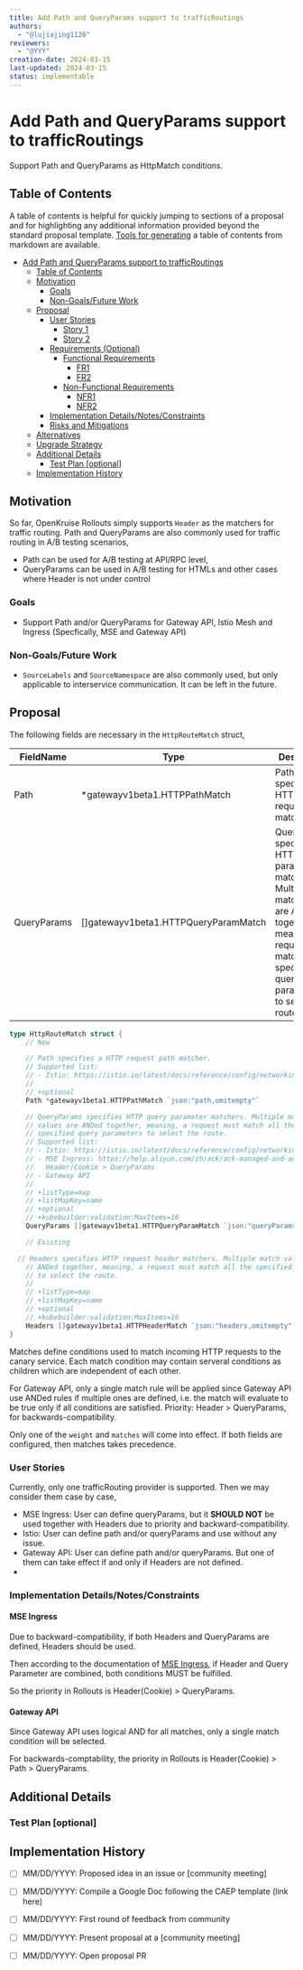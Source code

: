 ```yaml
---
title: Add Path and QueryParams support to trafficRoutings
authors:
  - "@lujiajing1126"
reviewers:
  - "@YYY"
creation-date: 2024-03-15
last-updated: 2024-03-15
status: implementable
---
```


# Add Path and QueryParams support to trafficRoutings

Support Path and QueryParams as HttpMatch conditions.

## Table of Contents

A table of contents is helpful for quickly jumping to sections of a proposal and for highlighting
any additional information provided beyond the standard proposal template.
[Tools for generating](https://github.com/ekalinin/github-markdown-toc) a table of contents from markdown are available.

- [Add Path and QueryParams support to trafficRoutings](#title)
  - [Table of Contents](#table-of-contents)
  - [Motivation](#motivation)
    - [Goals](#goals)
    - [Non-Goals/Future Work](#non-goalsfuture-work)
  - [Proposal](#proposal)
    - [User Stories](#user-stories)
      - [Story 1](#story-1)
      - [Story 2](#story-2)
    - [Requirements (Optional)](#requirements-optional)
      - [Functional Requirements](#functional-requirements)
        - [FR1](#fr1)
        - [FR2](#fr2)
      - [Non-Functional Requirements](#non-functional-requirements)
        - [NFR1](#nfr1)
        - [NFR2](#nfr2)
    - [Implementation Details/Notes/Constraints](#implementation-detailsnotesconstraints)
    - [Risks and Mitigations](#risks-and-mitigations)
  - [Alternatives](#alternatives)
  - [Upgrade Strategy](#upgrade-strategy)
  - [Additional Details](#additional-details)
    - [Test Plan [optional]](#test-plan-optional)
  - [Implementation History](#implementation-history)

## Motivation

So far, OpenKruise Rollouts simply supports `Header` as the matchers for traffic routing. Path and QueryParams are also commonly used for traffic routing in A/B testing scenarios,

- Path can be used for A/B testing at API/RPC level,
- QueryParams can be used in A/B testing for HTMLs and other cases where Header is not under control

### Goals

- Support Path and/or QueryParams for Gateway API, Istio Mesh and Ingress (Specfically, MSE and Gateway API)

### Non-Goals/Future Work

- `SourceLabels` and `SourceNamespace` are also commonly used, but only applicable to interservice communication. It can be left in the future.

## Proposal

The following fields are necessary in the `HttpRouteMatch` struct,

| FieldName | Type | Description |
| --------- | ---- | ----------- |
| Path | *gatewayv1beta1.HTTPPathMatch | Path specifies a HTTP request path matcher. |
| QueryParams | []gatewayv1beta1.HTTPQueryParamMatch | QueryParams specifies HTTP query parameter matchers. Multiple match values are ANDed together, meaning, a request must match all the specified query parameters to select the route. |

```go
type HttpRouteMatch struct {
	// New

	// Path specifies a HTTP request path matcher.
	// Supported list:
	// - Istio: https://istio.io/latest/docs/reference/config/networking/virtual-service/#HTTPMatchRequest
	//
	// +optional
	Path *gatewayv1beta1.HTTPPathMatch `json:"path,omitempty"`

	// QueryParams specifies HTTP query parameter matchers. Multiple match
	// values are ANDed together, meaning, a request must match all the
	// specified query parameters to select the route.
	// Supported list:
	// - Istio: https://istio.io/latest/docs/reference/config/networking/virtual-service/#HTTPMatchRequest
	// - MSE Ingress: https://help.aliyun.com/zh/ack/ack-managed-and-ack-dedicated/user-guide/annotations-supported-by-mse-ingress-gateways-1
	//   Header/Cookie > QueryParams
	// - Gateway API
	//
	// +listType=map
	// +listMapKey=name
	// +optional
	// +kubebuilder:validation:MaxItems=16
	QueryParams []gatewayv1beta1.HTTPQueryParamMatch `json:"queryParams,omitempty"`

	// Existing

  // Headers specifies HTTP request header matchers. Multiple match values are
	// ANDed together, meaning, a request must match all the specified headers
	// to select the route.
	//
	// +listType=map
	// +listMapKey=name
	// +optional
	// +kubebuilder:validation:MaxItems=16
	Headers []gatewayv1beta1.HTTPHeaderMatch `json:"headers,omitempty"`
}
```

Matches define conditions used to match incoming HTTP requests to the canary service. Each match condition may contain serveral conditions as children which are independent of each other.

For Gateway API, only a single match rule will be applied since Gateway API use ANDed rules if multiple ones are defined, i.e. the match will evaluate to be true only if all conditions are satisfied. Priority: Header > QueryParams, for backwards-compatibility.

Only one of the `weight` and `matches` will come into effect. If both fields are configured, then matches takes precedence.

### User Stories

Currently, only one trafficRouting provider is supported. Then we may consider them case by case,

- MSE Ingress: User can define queryParams, but it **SHOULD NOT** be used together with Headers due to priority and backward-compatibility.
- Istio: User can define path and/or queryParams and use without any issue.
- Gateway API: User can define path and/or queryParams. But one of them can take effect if and only if Headers are not defined.
- 

### Implementation Details/Notes/Constraints

#### MSE Ingress

Due to backward-compatibility, if both Headers and QueryParams are defined, Headers should be used.

Then according to the documentation of [MSE Ingress](https://help.aliyun.com/zh/ack/ack-managed-and-ack-dedicated/user-guide/advanced-usage-of-mse-ingress?spm=a2c4g.11186623.0.0.58a26dc4q4GCmn#p-qar-ac2-lvw), if Header and Query Parameter are combined, both conditions MUST be fulfilled.

So the priority in Rollouts is Header(Cookie) > QueryParams.

#### Gateway API

Since Gateway API uses logical AND for all matches, only a single match condition will be selected.

For backwards-comptability, the priority in Rollouts is Header(Cookie) > Path > QueryParams.

## Additional Details

### Test Plan [optional]

## Implementation History

- [ ] MM/DD/YYYY: Proposed idea in an issue or [community meeting]
- [ ] MM/DD/YYYY: Compile a Google Doc following the CAEP template (link here)
- [ ] MM/DD/YYYY: First round of feedback from community
- [ ] MM/DD/YYYY: Present proposal at a [community meeting]
- [ ] MM/DD/YYYY: Open proposal PR

